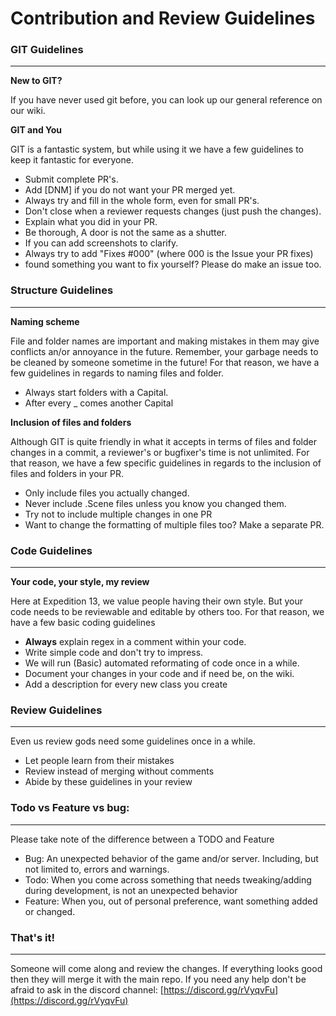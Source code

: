 # Contribution and Review Guidelines

### GIT Guidelines
***
**New to GIT?**

If you have never used git before, you can look up our general reference on our wiki. 

**GIT and You**

GIT is a fantastic system, but while using it we have a few guidelines to keep it fantastic for everyone. 

* Submit complete PR's.
* Add [DNM] if you do not want your PR merged yet.
* Always try and fill in the whole form, even for small PR's.
* Don't close when a reviewer requests changes (just push the changes).
* Explain what you did in your PR.
* Be thorough, A door is not the same as a shutter.
* If you can add screenshots to clarify.
* Always try to add "Fixes #000" (where 000 is the Issue your PR fixes)
* found something you want to fix yourself? Please do make an issue too.

### Structure Guidelines
***

**Naming scheme**

File and folder names are important and making mistakes in them may give conflicts an/or annoyance in the future. Remember, your garbage needs to be cleaned by someone sometime in the future! For that reason, we have a few guidelines in regards to naming files and folder.

* Always start folders with a Capital.
* After every _ comes another Capital


**Inclusion of files and folders**

Although GIT is quite friendly in what it accepts in terms of files and folder changes in a commit, a reviewer's or bugfixer's time is not unlimited. For that reason, we have a few specific guidelines in regards to the inclusion of files and folders in your PR.

* Only include files you actually changed.
* Never include .Scene files unless you know you changed them.
* Try not to include multiple changes in one PR
* Want to change the formatting of multiple files too? Make a separate PR.



### Code Guidelines

***
**Your code, your style, my review**

Here at Expedition 13, we value people having their own style. But your code needs to be reviewable and editable by others too. For that reason, we have a few basic coding guidelines

* **Always** explain regex in a comment within your code.
* Write simple code and don't try to impress.
* We will run (Basic) automated reformating of code once in a while.
* Document your changes in your code and if need be, on the wiki.
* Add a description for every new class you create


### Review Guidelines
***
Even us review gods need some guidelines once in a while.

* Let people learn from their mistakes
* Review instead of merging without comments
* Abide by these guidelines in your review

### Todo vs Feature vs bug:
***
Please take note of the difference between a TODO and Feature

* Bug: An unexpected behavior of the game and/or server. Including, but not limited to, errors and warnings.
* Todo: When you come across something that needs tweaking/adding during development, is not an unexpected behavior
* Feature: When you, out of personal preference, want something added or changed.

### That's it!
***
Someone will come along and review the changes. If everything looks good then they will merge it with the main repo. If you need any help don't be afraid to ask in the discord channel: [https://discord.gg/rVyqvFu](https://discord.gg/rVyqvFu)



